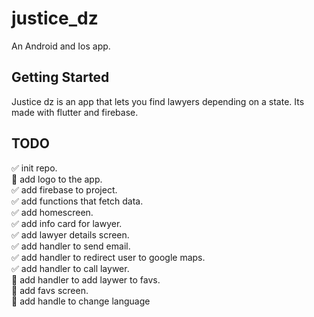 # justice_dz

An Android and Ios app.

## Getting Started
Justice dz is an app that lets you find lawyers depending on a state. Its made with flutter and firebase.

## TODO
:white_check_mark: init repo. <br/>
:black_square_button: add logo to the app. <br/>
:white_check_mark: add firebase to project. <br/>
:white_check_mark: add functions that fetch data. <br/>
:white_check_mark: add homescreen. <br/>
:white_check_mark: add info card for lawyer. <br/>
:white_check_mark: add lawyer details screen. <br/>
:white_check_mark: add handler to send email. <br/>
:white_check_mark: add handler to redirect user to google maps. <br/>
:white_check_mark: add handler to call laywer. <br/>
:black_square_button: add handler to add laywer to favs. <br/>
:black_square_button: add favs screen. <br/>
:black_square_button: add handle to change language <br/>

